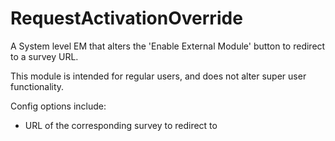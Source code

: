 # RequestActivationOverride
A System level EM that alters the 'Enable External Module' button to redirect to a survey URL.

This module is intended for regular users, and does not alter super user functionality.

Config options include:
 - URL of the corresponding survey to redirect to


